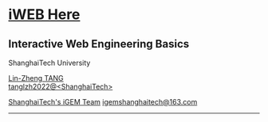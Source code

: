# [iWEB Here](/)

## Interactive Web Engineering Basics

ShanghaiTech University

[Lin-Zheng TANG](https://zivmax.top)  
[tanglzh2022@\<ShanghaiTech\>](mailto:tanglzh2022@shanghaitech.edu.cn)

[ShanghaiTech's iGEM Team](https://www.shanghaitech.edu.cn/eng/2024/1105/c1260a1102357/page.htm)
[igemshanghaitech@163.com](mailto:igemshanghaitech@163.com)

---
